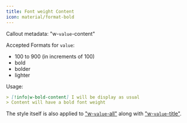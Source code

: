 ```yaml
---
title: Font weight Content
icon: material/format-bold
---
```


Callout metadata: "w-`value`-content"

Accepted Formats for `value`:

- 100 to 900 (in increments of 100)
- bold
- bolder
- lighter

Usage:

```md
> [!info|w-bold-content] I will be display as usual
> Content will have a bold font weight
```

The style itself is also applied to ["w-`value`-all"](../combined-styling/page-24.md)
along with ["w-`value`-title"](../title-styling/page-24.md).

